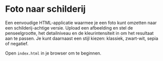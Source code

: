 # Foto naar schilderij

Een eenvoudige HTML-applicatie waarmee je een foto kunt omzetten naar een schilderij-achtige versie. Upload een afbeelding en stel de penseelgrootte, het detailniveau en de kleurintensiteit in om het resultaat aan te passen.
Je kunt daarnaast een stijl kiezen: klassiek, zwart-wit, sepia of negatief.

Open `index.html` in je browser om te beginnen.
